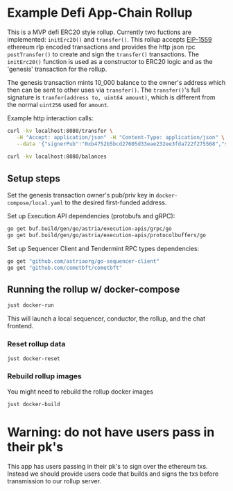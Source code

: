 # Example Defi App-Chain Rollup
This is a MVP defi ERC20 style rollup. Currently two fuctions are implemented: `initErc20()` and `transfer()`. This rollup accepts [EIP-1559](https://docs.infura.io/api/networks/ethereum/concepts/transaction-types#eip-1559-transactions) ethereum rlp encoded transactions and provides the http json rpc `postTransfer()` to create and sign the `transfer()` transactions. The `initErc20()` function is used as a constructor to ERC20 logic and as the 'genesis' transaction for the rollup.

The genesis transaction mints 10_000 balance to the owner's address which then can be sent to other uses via `transfer()`. The `transfer()`'s full signature is `tranfer(address to, uint64 amount)`, which is different from the normal `uint256` used for `amount`.


Example http interaction calls:
```bash
curl -kv localhost:8080/transfer \
   -H "Accept: application/json" -H "Content-Type: application/json" \
   --data '{"signerPub":"0xb4752b5bcd27605d33eae232ee3fda722f275568","signerPriv":"27f83a5f3a424724f1300f2b165cc5308a7ba5651ad51349e7c1b8ba6fef3753", "to":"0x5dB057b7AC171ac90dEd3616F3CDC606751E2090", "amount":10}'
   
curl -kv localhost:8080/balances
```

## Setup steps

Set the genesis transaction owner's pub/priv key in `docker-compose/local.yaml` to the desired first-funded address.

Set up Execution API dependencies (protobufs and gRPC):

```bash
go get buf.build/gen/go/astria/execution-apis/grpc/go
go get buf.build/gen/go/astria/execution-apis/protocolbuffers/go
```

Set up Sequencer Client and Tendermint RPC types dependencies:
```bash
go get "github.com/astriaorg/go-sequencer-client"
go get "github.com/cometbft/cometbft"
```

## Running the rollup w/ docker-compose

```bash
just docker-run
```

This will launch a local sequencer, conductor, the rollup, and the chat frontend.

### Reset rollup data

```bash
just docker-reset
```

### Rebuild rollup images

You might need to rebuild the rollup docker images

```bash
just docker-build
```

# Warning: do not have users pass in their pk's
This app has users passing in their pk's to sign over the ethereum txs. Instead we should provide users code that builds and signs the txs before transmission to our rollup server.

